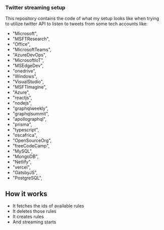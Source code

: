 ### Twitter streaming setup
This repository contains the code of what my setup looks like when trying to utilize twitter API to listen to tweets from some tech accounts like:

  -  "Microsoft",
  - "MSFTResearch",
  - "Office",
  - "MicrosoftTeams",
  - "AzureDevOps",
  - "MicrosoftIoT",
  - "MSEdgeDev",
  - "onedrive",
  - "Windows",
  - "VisualStudio",
  - "MSFTImagine",
  - "Azure",
  - "reactjs",
  - "nodejs",
  - "graphqlweekly",
  - "graphqlsummit",
  - "apollographql",
  - "prisma",
  - "typescript",
  - "oscafrica",
  - "OpenSourceOrg",
  - "freeCodeCamp",
  - "MySQL",
  - "MongoDB",
  - "Netlify",
  - "vercel",
  - "GatsbyJS",
  - "PostgreSQL",
 
 ## How it works
 - It fetches the ids of  available rules
 - It deletes those rules
 - It creates rules 
 - And streaming starts

 